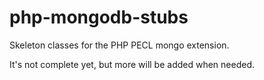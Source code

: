 # php-mongodb-stubs
Skeleton classes for the PHP PECL mongo extension.

It's not complete yet, but more will be added when needed.
